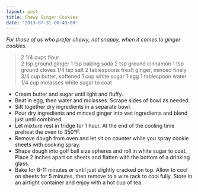 ```yaml
---
layout: post
title: Chewy Ginger Cookies
date: '2013-07-31 00:49:00'
---
```


*For those of us who prefer chewy, not snappy, when it comes to ginger cookies.*

> 2 1/4 cups flour  
2 tsp ground ginger
1 tsp baking soda
2 tsp ground cinnamon
1 tsp ground cloves
1/4 tsp salt
2 tablespoons fresh ginger, minced finely
3/4 cup butter, softened
1 cup white sugar
1 egg
1 tablespoon water
1/4 cup molasses
white sugar to coat

* Cream butter and sugar until light and fluffy. 
* Beat in egg, then water and molasses. Scrape sides of bowl as needed.
* Sift together dry ingredients in a separate bowl.
* Pour dry ingredients and minced ginger into wet ingredients and blend just until combined.
* Let mixture rest in fridge for 1 hour. At the end of the cooling time preheat the oven to 350°F.
* Remove dough from oven and let sit on counter while you spray cookie sheets with cooking spray.
* Shape dough into golf ball size spheres and roll in white sugar to coat. Place 2 inches apart on sheets and flatten with the bottom of a drinking glass.
* Bake for 8-11 minutes or until just slightly cracked on top. Allow to cool on sheets for 5 minutes, then remove to a wire rack to cool fully. Store in an airtight container and enjoy with a hot cup of tea.
